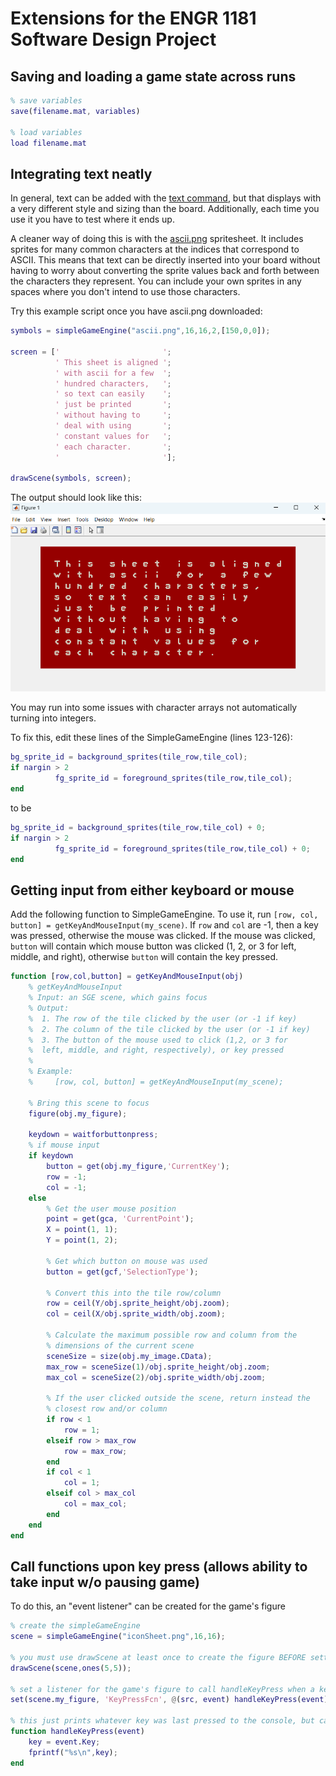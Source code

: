 # Extensions for the ENGR 1181 Software Design Project

## Saving and loading a game state across runs

```MATLAB
% save variables
save(filename.mat, variables)

% load variables
load filename.mat
```

## Integrating text neatly

In general, text can be added with the [text command](https://www.mathworks.com/help/matlab/ref/text.html), but that displays with
a very different style and sizing than the board. Additionally, each time you use it you have to test where it ends up.

A cleaner way of doing this is with the [ascii.png](./ascii.png) spritesheet. It includes sprites for many common characters 
at the indices that correspond to ASCII. This means that text can be directly inserted into your board without having to worry 
about converting the sprite values back and forth between the characters they represent. You can include your own sprites in any 
spaces where you don't intend to use those characters.

Try this example script once you have ascii.png downloaded:

```MATLAB
symbols = simpleGameEngine("ascii.png",16,16,2,[150,0,0]);

screen = ['                       ';
          ' This sheet is aligned ';
          ' with ascii for a few  ';
          ' hundred characters,   ';
          ' so text can easily    ';
          ' just be printed       ';
          ' without having to     ';
          ' deal with using       ';
          ' constant values for   ';
          ' each character.       ';
          '                       '];

drawScene(symbols, screen);
```

The output should look like this:
![ASCII example output](./ascii-demo-output.png)

You may run into some issues with character arrays not automatically turning into integers.

To fix this, edit these lines of the SimpleGameEngine (lines 123-126):

```MATLAB
bg_sprite_id = background_sprites(tile_row,tile_col);
if nargin > 2
          fg_sprite_id = foreground_sprites(tile_row,tile_col);
end
```

to be
```MATLAB
bg_sprite_id = background_sprites(tile_row,tile_col) + 0;
if nargin > 2
          fg_sprite_id = foreground_sprites(tile_row,tile_col) + 0;
end
```

## Getting input from either keyboard or mouse

Add the following function to SimpleGameEngine. To use it, run `[row, col, button] = getKeyAndMouseInput(my_scene)`. 
If `row` and `col` are -1, then a key was pressed, otherwise the mouse was clicked. If the mouse was clicked, `button`
will contain which mouse button was clicked (1, 2, or 3 for left, middle, and right), otherwise `button` will contain
the key pressed.

```MATLAB
function [row,col,button] = getKeyAndMouseInput(obj)
    % getKeyAndMouseInput
    % Input: an SGE scene, which gains focus
    % Output:
    %  1. The row of the tile clicked by the user (or -1 if key)
    %  2. The column of the tile clicked by the user (or -1 if key)
    %  3. The button of the mouse used to click (1,2, or 3 for
    %  left, middle, and right, respectively), or key pressed
    % 
    % Example:
    %     [row, col, button] = getKeyAndMouseInput(my_scene);
            
    % Bring this scene to focus
    figure(obj.my_figure);

    keydown = waitforbuttonpress;
    % if mouse input
    if keydown
        button = get(obj.my_figure,'CurrentKey');
        row = -1;
        col = -1;
    else
        % Get the user mouse position
        point = get(gca, 'CurrentPoint');
        X = point(1, 1);
        Y = point(1, 2);

        % Get which button on mouse was used
        button = get(gcf,'SelectionType');
                
        % Convert this into the tile row/column
        row = ceil(Y/obj.sprite_height/obj.zoom);
        col = ceil(X/obj.sprite_width/obj.zoom);
                
        % Calculate the maximum possible row and column from the
        % dimensions of the current scene
        sceneSize = size(obj.my_image.CData);
        max_row = sceneSize(1)/obj.sprite_height/obj.zoom;
        max_col = sceneSize(2)/obj.sprite_width/obj.zoom;
                
        % If the user clicked outside the scene, return instead the
        % closest row and/or column
        if row < 1
            row = 1;
        elseif row > max_row
            row = max_row;
        end
        if col < 1
            col = 1;
        elseif col > max_col
            col = max_col;
        end
    end
end
```

## Call functions upon key press (allows ability to take input w/o pausing game)

To do this, an "event listener" can be created for the game's figure

```MATLAB
% create the simpleGameEngine
scene = simpleGameEngine("iconSheet.png",16,16);
 
% you must use drawScene at least once to create the figure BEFORE setting up the listener
drawScene(scene,ones(5,5));
 
% set a listener for the game's figure to call handleKeyPress when a key is pressed
set(scene.my_figure, 'KeyPressFcn', @(src, event) handleKeyPress(event));
 
% this just prints whatever key was last pressed to the console, but can be anything
function handleKeyPress(event)
    key = event.Key;
    fprintf("%s\n",key);
end
```
